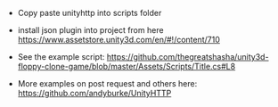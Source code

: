 * Copy paste unityhttp into scripts folder

* install json plugin into project from here https://www.assetstore.unity3d.com/en/#!/content/710

* See the example script: https://github.com/thegreatshasha/unity3d-floppy-clone-game/blob/master/Assets/Scripts/Title.cs#L8

* More examples on post request and others here: https://github.com/andyburke/UnityHTTP
